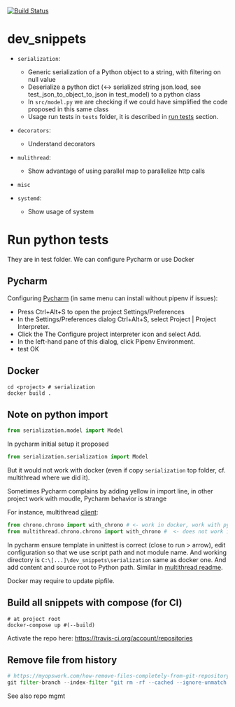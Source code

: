 [![Build Status](https://travis-ci.org/scoulomb/dev_snippets.svg?branch=master)](https://travis-ci.org/scoulomb/dev_snippets)

# dev_snippets

- `serialization`: 
    - Generic serialization of a Python object to a string, with filtering on null value 
    - Deserialize a python dict (<-> serialized string json.load, see test_json_to_object_to_json in test_model) to a python class  
    - In `src/model.py` we are checking if we could have simplified the code proposed in this same class
    - Usage run tests in `tests` folder, it is described in [run tests](#run-python-tests) section.

- `decorators`:
    - Understand decorators

- `mulithread`:
    - Show advantage of using parallel map to parallelize http calls

- `misc` 

- `systemd`:
    - Show usage of system 
    
# Run python tests

They are in test folder.
We can configure Pycharm or use Docker

## Pycharm    

Configuring [Pycharm](https://www.jetbrains.com/help/pycharm/pipenv.html#pipenv-existing-project) (in same menu can install without pipenv if issues): 
- Press Ctrl+Alt+S to open the project Settings/Preferences
- In the Settings/Preferences dialog Ctrl+Alt+S, select Project <project name> | Project Interpreter. 
- Click the The Configure project interpreter icon and select Add. 
- In the left-hand pane of this dialog, click Pipenv Environment.
- test OK

## Docker
        
````shell
cd <project> # serialization
docker build .
````   

## Note on python import

````python
from serialization.model import Model
````

In pycharm initial setup it proposed

````python
from serialization.serialization import Model
````

But it would not work with docker (even if copy  `serialization` top folder, cf. multithread where we did it).

Sometimes Pycharm complains by adding yellow in import line, in other project work with moudle, Pycharm behavior is strange

For instance, multithread [client](./multithread/client.py):
````python
from chrono.chrono import with_chrono # <- work in docker, work with pycharm but flagged as red
from multithread.chrono.chrono import with_chrono #  <- does not work in docker, work with pycharm
````

In pycharm ensure template in unittest is correct (close to run > arrow), edit configuration so that we use script path and not module name.
And working directory is `C:\[...]\dev_snippets\serialization` same as docker one.
And add content and source root to Python path.
Similar in [multithread readme](./multithread/README.md).

Docker may require to update pipfile.

## Build all snippets with compose (for CI)

````shell script
# at project root
docker-compose up #(--build)
````

Activate the repo here: https://travis-ci.org/account/repositories

## Remove file from history 

````python
# https://myopswork.com/how-remove-files-completely-from-git-repository-history-47ed3e0c4c35
git filter-branch --index-filter "git rm -rf --cached --ignore-unmatch README.md" HEAD
````

See also repo mgmt 

<!-- and private repo --<